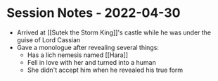 # Session Notes - 2022-04-30

* Arrived at [[Sutek the Storm King]]'s castle while he was under the guise of Lord Cassian
* Gave a monologue after revealing several things:
  * Has a lich nemesis named [[Hara]]
  * Fell in love with her and turned into a human
  * She didn't accept him when he revealed his true form